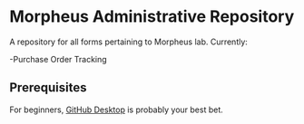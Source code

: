 # Morpheus Administrative Repository
A repository for all forms pertaining to Morpheus lab. Currently:

-Purchase Order Tracking

## Prerequisites
For beginners, [GitHub Desktop]( https://desktop.github.com/) is probably your best bet. 

